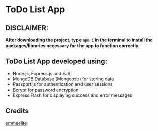 # ToDo List App

## DISCLAIMER:
**After downloading the project, type `npm i` in the terminal to install the packages/libraries necessary for the app to function correctly.**

## ToDo List App developed using:

- Node.js, Express.js and EJS
- MongoDB Database (Mongoose) for storing data
- Passport.js for authentication and user sessions
- Bcrypt for password encryption
- Express Flash for displaying success and error messages

## Credits
[emmeelite](http://fmerighi.it/)